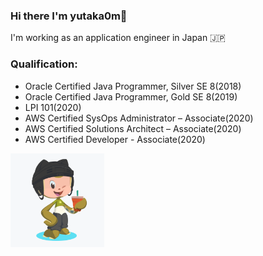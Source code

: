 ### Hi there I'm yutaka0m👋

I'm working as an application engineer in Japan :jp:

### Qualification:

- Oracle Certified Java Programmer, Silver SE 8(2018)
- Oracle Certified Java Programmer, Gold SE 8(2019)
- LPI 101(2020)
- AWS Certified SysOps Administrator – Associate(2020)
- AWS Certified Solutions Architect – Associate(2020)
- AWS Certified Developer - Associate(2020)

<img src="https://github.com/yutaka0m/yutaka0m/blob/master/my-octocat.png" width="150" height="150">
